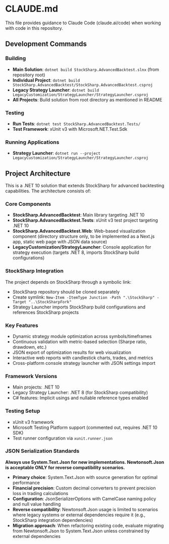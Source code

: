 # CLAUDE.md

This file provides guidance to Claude Code (claude.ai/code) when working with code in this repository.

## Development Commands

### Building

- **Main Solution**: `dotnet build StockSharp.AdvancedBacktest.slnx` (from repository root)
- **Individual Project**: `dotnet build StockSharp.AdvancedBacktest/StockSharp.AdvancedBacktest.csproj`
- **Legacy Strategy Launcher**: `dotnet build LegacyCustomization/StrategyLauncher/StrategyLauncher.csproj`
- **All Projects**: Build solution from root directory as mentioned in README

### Testing

- **Run Tests**: `dotnet test StockSharp.AdvancedBacktest.Tests/`
- **Test Framework**: xUnit v3 with Microsoft.NET.Test.Sdk

### Running Applications

- **Strategy Launcher**: `dotnet run --project LegacyCustomization/StrategyLauncher/StrategyLauncher.csproj`

## Project Architecture

This is a .NET 10 solution that extends StockSharp for advanced backtesting capabilities. The architecture consists of:

### Core Components

- **StockSharp.AdvancedBacktest**: Main library targeting .NET 10
- **StockSharp.AdvancedBacktest.Tests**: xUnit v3 test project targeting .NET 10
- **StockSharp.AdvancedBacktest.Web**: Web-based visualization component (directory structure only, to be implemented as a Next.js app, static web page with JSON data source)
- **LegacyCustomization/StrategyLauncher**: Console application for strategy execution (targets .NET 8, imports StockSharp build configurations)

### StockSharp Integration

The project depends on StockSharp through a symbolic link:

- StockSharp repository should be cloned separately
- Create symlink: `New-Item -ItemType Junction -Path ".\StockSharp" -Target "..\StockSharpFork"`
- Strategy Launcher imports StockSharp build configurations and references StockSharp projects

### Key Features

- Dynamic strategy module optimization across symbols/timeframes
- Continuous validation with metric-based selection (Sharpe ratio, drawdown, etc.)
- JSON export of optimization results for web visualization
- Interactive web reports with candlestick charts, trades, and metrics
- Cross-platform console strategy launcher with JSON settings import

### Framework Versions

- Main projects: .NET 10
- Legacy Strategy Launcher: .NET 8 (for StockSharp compatibility)
- C# features: Implicit usings and nullable reference types enabled

### Testing Setup

- xUnit v3 framework
- Microsoft Testing Platform support (commented out, requires .NET 10 SDK)
- Test runner configuration via `xunit.runner.json`

### JSON Serialization Standards

**Always use System.Text.Json for new implementations. Newtonsoft.Json is acceptable ONLY for reverse compatibility scenarios.**

- **Primary choice**: System.Text.Json with source generation for optimal performance
- **Financial precision**: Custom decimal converters to prevent precision loss in trading calculations
- **Configuration**: JsonSerializerOptions with CamelCase naming policy and null value handling
- **Reverse compatibility**: Newtonsoft.Json usage is limited to scenarios where legacy systems or external dependencies require it (e.g., StockSharp integration dependencies)
- **Migration approach**: When refactoring existing code, evaluate migrating from Newtonsoft.Json to System.Text.Json unless constrained by external dependencies
